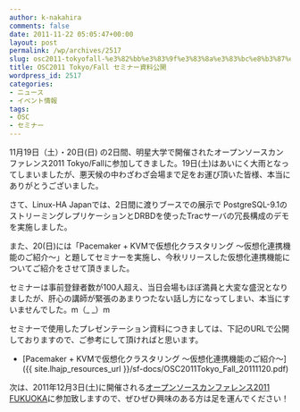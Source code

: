 ```yaml
---
author: k-nakahira
comments: false
date: 2011-11-22 05:05:47+00:00
layout: post
permalink: /wp/archives/2517
slug: osc2011-tokyofall-%e3%82%bb%e3%83%9f%e3%83%8a%e3%83%bc%e8%b3%87%e6%96%99%e5%85%ac%e9%96%8b
title: OSC2011 Tokyo/Fall セミナー資料公開
wordpress_id: 2517
categories:
- ニュース
- イベント情報
tags:
- OSC
- セミナー
---
```


11月19日（土）・20日(日) の2日間、明星大学で開催されたオープンソースカンファレンス2011 Tokyo/Fallに参加してきました。19日(土)はあいにく大雨となってしまいましたが、悪天候の中わざわざ会場まで足をお運び頂いた皆様、本当にありがとうございました。

さて、Linux-HA Japanでは、2日間に渡りブースでの展示で PostgreSQL-9.1のストリーミングレプリケーションとDRBDを使ったTracサーバの冗長構成のデモを実施しました。

また、20(日)には「Pacemaker + KVMで仮想化クラスタリング ～仮想化連携機能のご紹介～」と題してセミナーを実施し、今秋リリースした仮想化連携機能についてご紹介をさせて頂きました。

セミナーは事前登録者数が100人超え、当日会場もほぼ満員と大変な盛況となりましたが、肝心の講師が緊張のあまりつたない話し方になってしまい、本当にすいませんでした。m（_ _）m

セミナーで使用したプレゼンテーション資料につきましては、下記のURLで公開しておりますので、ご参考にして頂ければと思います。



	
  * [Pacemaker + KVMで仮想化クラスタリング ～仮想化連携機能のご紹介～]({{ site.lhajp_resources_url }}/sf-docs/OSC2011Tokyo_Fall_20111120.pdf)


次は、2011年12月3日(土)に開催される[オープンソースカンファレンス2011 FUKUOKA](http://www.ospn.jp/osc2011-fukuoka/)に参加致しますので、ぜひぜひ興味のある方は足を運んでください！
